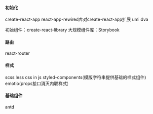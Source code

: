 #### 初始化 
create-react-app 
react-app-rewired库对create-react-app扩展   umi dva 

初始组件：create-react-library 大规模组件库：Storybook
#### 路由
react-router
#### 样式
scss less 
css in js   styled-components(模版字符串提供基础的样式组件)   emotio(props接口消灭内联样式)
#### 基础组件
antd